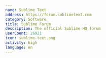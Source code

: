 ```yaml
---
name: Sublime Text
address: https://forum.sublimetext.com
category: Software
title: Sublime Forum
description: The official Sublime HQ forum
userCount: 26921
icon: sublime-text.png
activity: high
language: en
---
```

